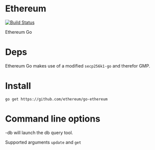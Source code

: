 Ethereum 
========

[![Build Status](https://travis-ci.org/ethereum/go-ethereum.png?branch=master)](https://travis-ci.org/ethereum/go-ethereum)

Ethereum Go

Deps
====

Ethereum Go makes use of a modified `secp256k1-go` and therefor GMP.

Install
=======

```go get https://github.com/ethereum/go-ethereum```


Command line options
====================

-db will launch the db query tool.

Supported arguments `update` and `get`

